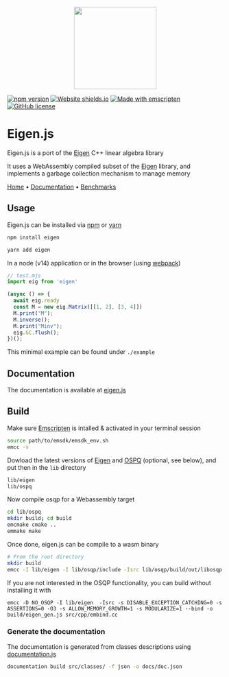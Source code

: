 <p align="center">
  <img width="192" src="https://user-images.githubusercontent.com/12652154/71167221-945de480-2254-11ea-97ba-faadc933ed4f.png">
</p>

[![npm version](https://badge.fury.io/js/eigen.svg)](https://badge.fury.io/js/eigen)
[![Website shields.io](https://img.shields.io/website-up-down-green-red/http/shields.io.svg)](https://bertrandbev.github.io/eigen-js/#/)
[![Made with emscripten](https://img.shields.io/badge/Made%20width-emscripten-blue.svg)](https://github.com/emscripten-core/emscripten)
[![GitHub license](https://img.shields.io/github/license/Naereen/StrapDown.js.svg)](https://github.com/Naereen/StrapDown.js/blob/master/LICENSE)

# Eigen.js

Eigen.js is a port of the [Eigen](https://eigen.tuxfamily.org/) C++ linear algebra library

It uses a WebAssembly compiled subset of the [Eigen](https://eigen.tuxfamily.org/) library, and implements a garbage collection mechanism to manage memory

[Home](https://bertrandbev.github.io/eigen-js/#/) • [Documentation](https://bertrandbev.github.io/eigen-js/#/matrix) • [Benchmarks](https://bertrandbev.github.io/eigen-js/#/benchmark)

## Usage

Eigen.js can be installed via [npm](https://www.npmjs.com/package/eigen) or [yarn](https://yarnpkg.com/en/package/eigen)

```bash
npm install eigen
```

```bash
yarn add eigen
```

In a node (v14) application or in the browser (using [webpack](https://webpack.js.org/))

```js
// test.mjs
import eig from 'eigen'

(async () => {
  await eig.ready
  const M = new eig.Matrix([[1, 2], [3, 4]])
  M.print("M");
  M.inverse();
  M.print("Minv");
  eig.GC.flush();
})();
```

This minimal example can be found under ``./example``

## Documentation

The documentation is available at [eigen.js](https://bertrandbev.github.io/eigen-js/#/)

## Build

Make sure [Emscripten](https://emscripten.org/docs/getting_started/Tutorial.html) is intalled & activated in your terminal session

```bash
source path/to/emsdk/emsdk_env.sh
emcc -v
```

Dowload the latest versions of [Eigen](https://gitlab.com/libeigen/eigen/-/releases/) and [OSPQ](https://github.com/oxfordcontrol/osqp/) (optional, see below), and put then in the `lib` directory

```bash
lib/eigen
lib/ospq
```

Now compile osqp for a Webassembly target

```bash
cd lib/ospq
mkdir build; cd build
emcmake cmake ..
emmake make
```

Once done, eigen.js can be compile to a wasm binary

```bash
# From the root directory
mkdir build
emcc -I lib/eigen -I lib/osqp/include -Isrc lib/osqp/build/out/libosqp.a -s DISABLE_EXCEPTION_CATCHING=0 -s ASSERTIONS=0 -O3 -s ALLOW_MEMORY_GROWTH=1 -s MODULARIZE=1 --bind -o build/eigen_gen.js src/cpp/embind.cc 
```

If you are not interested in the OSQP functionality, you can build without installing it with
```
emcc -D NO_OSQP -I lib/eigen  -Isrc -s DISABLE_EXCEPTION_CATCHING=0 -s ASSERTIONS=0 -O3 -s ALLOW_MEMORY_GROWTH=1 -s MODULARIZE=1 --bind -o build/eigen_gen.js src/cpp/embind.cc
```

### Generate the documentation

The documentation is generated from classes descriptions using [documentation.js](https://documentation.js.org/)

```bash
documentation build src/classes/ -f json -o docs/doc.json
```